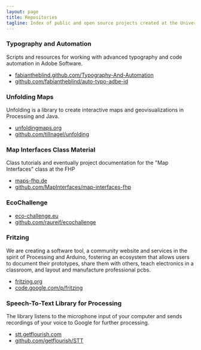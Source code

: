```yaml
---
layout: page
title: Repositories
tagline: Index of public and open source projects created at the University of Applied Sciences in Potsdam, Germany
---
```


### Typography and Automation

Scripts and resources for working with advanced typography and code automation in Adobe Software.

- [fabiantheblind.github.com/Typography-And-Automation](http://fabiantheblind.github.com/Typography-And-Automation/)  
- [github.com/fabiantheblind/auto-typo-adbe-id](https://github.com/fabiantheblind/auto-typo-adbe-id)  


### Unfolding Maps

Unfolding is a library to create interactive maps and geovisualizations in Processing and Java.

- [unfoldingmaps.org](http://unfoldingmaps.org/)  
- [github.com/tillnagel/unfolding](https://github.com/tillnagel/unfolding)  


### Map Interfaces Class Material

Class tutorials and eventually project documentation for the "Map Interfaces" class at the FHP

- [maps-fhp.de](http://maps-fhp.de/)  
- [github.com/MapInterfaces/map-interfaces-fhp](https://github.com/MapInterfaces/map-interfaces-fhp)  


### EcoChallenge

- [eco-challenge.eu](http://eco-challenge.eu/)  
- [github.com/raureif/ecochallenge](https://github.com/raureif/ecochallenge)  


### Fritzing

We are creating a software tool, a community website and services in the spirit of Processing and Arduino, fostering an ecosystem that allows users to document their prototypes, share them with others, teach electronics in a classroom, and layout and manufacture professional pcbs.

- [fritzing.org](http://fritzing.org/)  
- [code.google.com/p/fritzing](http://code.google.com/p/fritzing/)  


### Speech-To-Text Library for Processing

The library listens to the microphone input of your computer and sends recordings of your voice to Google for further processing.

- [stt.getflourish.com](http://stt.getflourish.com/)  
- [github.com/getflourish/STT](https://github.com/getflourish/STT)  
